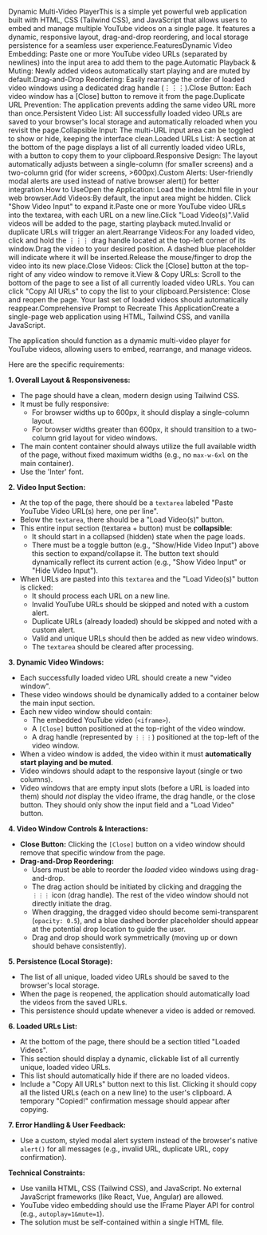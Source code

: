 Dynamic Multi-Video PlayerThis is a simple yet powerful web application built with HTML, CSS (Tailwind CSS), and JavaScript that allows users to embed and manage multiple YouTube videos on a single page. It features a dynamic, responsive layout, drag-and-drop reordering, and local storage persistence for a seamless user experience.FeaturesDynamic Video Embedding: Paste one or more YouTube video URLs (separated by newlines) into the input area to add them to the page.Automatic Playback & Muting: Newly added videos automatically start playing and are muted by default.Drag-and-Drop Reordering: Easily rearrange the order of loaded video windows using a dedicated drag handle (⋮⋮⋮).Close Button: Each video window has a [Close] button to remove it from the page.Duplicate URL Prevention: The application prevents adding the same video URL more than once.Persistent Video List: All successfully loaded video URLs are saved to your browser's local storage and automatically reloaded when you revisit the page.Collapsible Input: The multi-URL input area can be toggled to show or hide, keeping the interface clean.Loaded URLs List: A section at the bottom of the page displays a list of all currently loaded video URLs, with a button to copy them to your clipboard.Responsive Design: The layout automatically adjusts between a single-column (for smaller screens) and a two-column grid (for wider screens, >600px).Custom Alerts: User-friendly modal alerts are used instead of native browser alert() for better integration.How to UseOpen the Application: Load the index.html file in your web browser.Add Videos:By default, the input area might be hidden. Click "Show Video Input" to expand it.Paste one or more YouTube video URLs into the textarea, with each URL on a new line.Click "Load Video(s)".Valid videos will be added to the page, starting playback muted.Invalid or duplicate URLs will trigger an alert.Rearrange Videos:For any loaded video, click and hold the ⋮⋮⋮ drag handle located at the top-left corner of its window.Drag the video to your desired position. A dashed blue placeholder will indicate where it will be inserted.Release the mouse/finger to drop the video into its new place.Close Videos: Click the [Close] button at the top-right of any video window to remove it.View & Copy URLs: Scroll to the bottom of the page to see a list of all currently loaded video URLs. You can click "Copy All URLs" to copy the list to your clipboard.Persistence: Close and reopen the page. Your last set of loaded videos should automatically reappear.Comprehensive Prompt to Recreate This ApplicationCreate a single-page web application using HTML, Tailwind CSS, and vanilla JavaScript.

The application should function as a dynamic multi-video player for YouTube videos, allowing users to embed, rearrange, and manage videos.

Here are the specific requirements:

**1. Overall Layout & Responsiveness:**
   - The page should have a clean, modern design using Tailwind CSS.
   - It must be fully responsive:
     - For browser widths up to 600px, it should display a single-column layout.
     - For browser widths greater than 600px, it should transition to a two-column grid layout for video windows.
   - The main content container should always utilize the full available width of the page, without fixed maximum widths (e.g., no `max-w-6xl` on the main container).
   - Use the 'Inter' font.

**2. Video Input Section:**
   - At the top of the page, there should be a `textarea` labeled "Paste YouTube Video URL(s) here, one per line".
   - Below the `textarea`, there should be a "Load Video(s)" button.
   - This entire input section (textarea + button) must be **collapsible**:
     - It should start in a collapsed (hidden) state when the page loads.
     - There must be a toggle button (e.g., "Show/Hide Video Input") above this section to expand/collapse it. The button text should dynamically reflect its current action (e.g., "Show Video Input" or "Hide Video Input").
   - When URLs are pasted into this `textarea` and the "Load Video(s)" button is clicked:
     - It should process each URL on a new line.
     - Invalid YouTube URLs should be skipped and noted with a custom alert.
     - Duplicate URLs (already loaded) should be skipped and noted with a custom alert.
     - Valid and unique URLs should then be added as new video windows.
     - The `textarea` should be cleared after processing.

**3. Dynamic Video Windows:**
   - Each successfully loaded video URL should create a new "video window".
   - These video windows should be dynamically added to a container below the main input section.
   - Each new video window should contain:
     - The embedded YouTube video (`<iframe>`).
     - A `[Close]` button positioned at the top-right of the video window.
     - A drag handle (represented by `⋮⋮⋮`) positioned at the top-left of the video window.
   - When a video window is added, the video within it must **automatically start playing and be muted**.
   - Video windows should adapt to the responsive layout (single or two columns).
   - Video windows that are empty input slots (before a URL is loaded into them) should *not* display the video iframe, the drag handle, or the close button. They should only show the input field and a "Load Video" button.

**4. Video Window Controls & Interactions:**
   - **Close Button:** Clicking the `[Close]` button on a video window should remove that specific window from the page.
   - **Drag-and-Drop Reordering:**
     - Users must be able to reorder the *loaded* video windows using drag-and-drop.
     - The drag action should be initiated by clicking and dragging the `⋮⋮⋮` icon (drag handle). The rest of the video window should not directly initiate the drag.
     - When dragging, the dragged video should become semi-transparent (`opacity: 0.5`), and a blue dashed border placeholder should appear at the potential drop location to guide the user.
     - Drag and drop should work symmetrically (moving up or down should behave consistently).

**5. Persistence (Local Storage):**
   - The list of all unique, loaded video URLs should be saved to the browser's local storage.
   - When the page is reopened, the application should automatically load the videos from the saved URLs.
   - This persistence should update whenever a video is added or removed.

**6. Loaded URLs List:**
   - At the bottom of the page, there should be a section titled "Loaded Videos".
   - This section should display a dynamic, clickable list of all currently unique, loaded video URLs.
   - This list should automatically hide if there are no loaded videos.
   - Include a "Copy All URLs" button next to this list. Clicking it should copy all the listed URLs (each on a new line) to the user's clipboard. A temporary "Copied!" confirmation message should appear after copying.

**7. Error Handling & User Feedback:**
   - Use a custom, styled modal alert system instead of the browser's native `alert()` for all messages (e.g., invalid URL, duplicate URL, copy confirmation).

**Technical Constraints:**
   - Use vanilla HTML, CSS (Tailwind CSS), and JavaScript. No external JavaScript frameworks (like React, Vue, Angular) are allowed.
   - YouTube video embedding should use the IFrame Player API for control (e.g., `autoplay=1&mute=1`).
   - The solution must be self-contained within a single HTML file.
